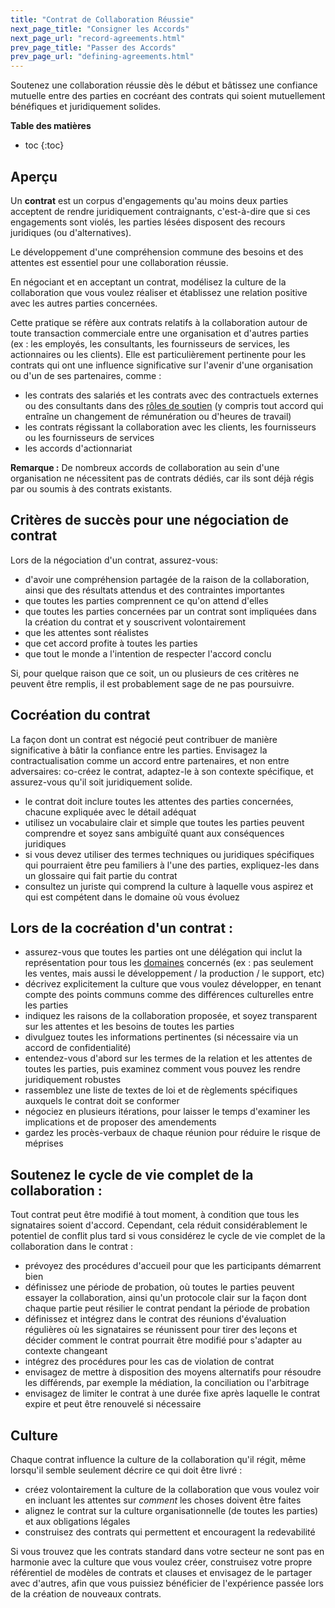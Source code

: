 ```yaml
---
title: "Contrat de Collaboration Réussie"
next_page_title: "Consigner les Accords"
next_page_url: "record-agreements.html"
prev_page_title: "Passer des Accords"
prev_page_url: "defining-agreements.html"
---
```



<div class="card summary"><div class="card-body">Soutenez une collaboration réussie dès le début et bâtissez une confiance mutuelle entre des parties en cocréant des contrats qui soient mutuellement bénéfiques et juridiquement solides.
</div></div>

**Table des matières**

- toc
  {:toc}


## Aperçu

Un **contrat** est un corpus d'engagements qu'au moins deux parties acceptent de rendre juridiquement contraignants, c'est-à-dire que si ces engagements sont violés, les parties lésées disposent des recours juridiques (ou d'alternatives).

Le développement d'une compréhension commune des besoins et des attentes est essentiel pour une collaboration réussie.

En négociant et en acceptant un contrat, modélisez la culture de la collaboration que vous voulez réaliser et établissez une relation positive avec les autres parties concernées.

Cette pratique se réfère aux contrats relatifs à la collaboration autour de toute transaction commerciale entre une organisation et d'autres parties (ex : les employés, les consultants, les fournisseurs de services, les actionnaires ou les clients). Elle est particulièrement pertinente pour les contrats qui ont une influence significative sur l'avenir d'une organisation ou d'un de ses partenaires, comme :

- les contrats des salariés et les contrats avec des contractuels externes ou des consultants dans des [rôles de soutien](support-role.html) (y compris tout accord qui entraîne un changement de rémunération ou d'heures de travail)
- les contrats régissant la collaboration avec les clients, les fournisseurs ou les fournisseurs de services
- les accords d'actionnariat

**Remarque :** De nombreux accords de collaboration au sein d'une organisation ne nécessitent pas de contrats dédiés, car ils sont déjà régis par ou soumis à des contrats existants.

## Critères de succès pour une négociation de contrat

Lors de la négociation d'un contrat, assurez-vous:

- d'avoir une compréhension partagée de la raison de la collaboration, ainsi que des résultats attendus et des contraintes importantes
- que toutes les parties comprennent ce qu'on attend d'elles
- que toutes les parties concernées par un contrat sont impliquées dans la création du contrat et y souscrivent volontairement
- que les attentes sont réalistes
- que cet accord profite à toutes les parties
- que tout le monde a l'intention de respecter l'accord conclu

Si, pour quelque raison que ce soit, un ou plusieurs de ces critères ne peuvent être remplis, il est probablement sage de ne pas poursuivre.

## Cocréation du contrat

La façon dont un contrat est négocié peut contribuer de manière significative à bâtir la confiance entre les parties. Envisagez la contractualisation comme un accord entre partenaires, et non entre adversaires: co-créez le contrat, adaptez-le à son contexte spécifique, et assurez-vous qu'il soit juridiquement solide.

- le contrat doit inclure toutes les attentes des parties concernées, chacune expliquée avec le détail adéquat
- utilisez un vocabulaire clair et simple que toutes les parties peuvent comprendre et soyez sans ambiguïté quant aux conséquences juridiques
- si vous devez utiliser des termes techniques ou juridiques spécifiques qui pourraient être peu familiers à l'une des parties, expliquez-les dans un glossaire qui fait partie du contrat
- consultez un juriste qui comprend la culture à laquelle vous aspirez et qui est compétent dans le domaine où vous évoluez

## Lors de la cocréation d'un contrat :

- assurez-vous que toutes les parties ont une délégation qui inclut la représentation pour tous les <a href="glossary.html#entry-domain" class="glossary-tooltip" data-toggle="tooltip" title="Domaine: Une zone de responsabilité et d&#x27;autorité bien délimitée au sein d&#x27;une organisation.">domaines</a> concernés (ex : pas seulement les ventes, mais aussi le développement / la production / le support, etc)
- décrivez explicitement la culture que vous voulez développer, en tenant compte des points communs comme des différences culturelles entre les parties
- indiquez les raisons de la collaboration proposée, et soyez transparent sur les attentes et les besoins de toutes les parties
- divulguez toutes les informations pertinentes (si nécessaire via un accord de confidentialité)
- entendez-vous d'abord sur les termes de la relation et les attentes de toutes les parties, puis examinez comment vous pouvez les rendre juridiquement robustes
- rassemblez une liste de textes de loi et de règlements spécifiques auxquels le contrat doit se conformer
- négociez en plusieurs itérations, pour laisser le temps d'examiner les implications et de proposer des amendements
- gardez les procès-verbaux de chaque réunion pour réduire le risque de méprises

## Soutenez le cycle de vie complet de la collaboration :

Tout contrat peut être modifié à tout moment, à condition que tous les signataires soient d'accord. Cependant, cela réduit considérablement le potentiel de conflit plus tard si vous considérez le cycle de vie complet de la collaboration dans le contrat :

- prévoyez des procédures d'accueil pour que les participants démarrent bien
- définissez une période de probation, où toutes le parties peuvent essayer la collaboration, ainsi qu'un protocole clair sur la façon dont chaque partie peut résilier le contrat pendant la période de probation
- définissez et intégrez dans le contrat des réunions d'évaluation régulières où les signataires se réunissent pour tirer des leçons et décider comment le contrat pourrait être modifié pour s'adapter au contexte changeant
- intégrez des procédures pour les cas de violation de contrat
- envisagez de mettre à disposition des moyens alternatifs pour résoudre les différends, par exemple la médiation, la conciliation ou l'arbitrage
- envisagez de limiter le contrat à une durée fixe après laquelle le contrat expire et peut être renouvelé si nécessaire

## Culture 

Chaque contrat influence la culture de la collaboration qu'il régit, même lorsqu'il semble seulement décrire ce qui doit être livré :

- créez volontairement la culture de la collaboration que vous voulez voir en incluant les attentes sur _comment_ les choses doivent être faites
- alignez le contrat sur la culture organisationnelle (de toutes les parties) et aux obligations légales
- construisez des contrats qui permettent et encouragent la redevabilité

Si vous trouvez que les contrats standard dans votre secteur ne sont pas en harmonie avec la culture que vous voulez créer, construisez votre propre référentiel de modèles de contrats et clauses et envisagez de le partager avec d'autres, afin que vous puissiez bénéficier de l'expérience passée lors de la création de nouveaux contrats.
